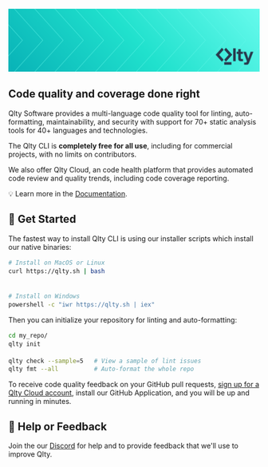 ![Header](header.png?raw=true)

## Code quality and coverage done right

Qlty Software provides a multi-language code quality tool for linting, auto-formatting, maintainability, and security with support for 70+ static analysis tools for 40+ languages and technologies.

The Qlty CLI is **completely free for all use**, including for commercial projects, with no limits on contributors.

We also offer Qlty Cloud, an code health platform that provides automated code review and quality trends, including code coverage reporting.

💡 Learn more in the [Documentation](https://docs.qlty.sh/).

## 🚀 Get Started

The fastest way to install Qlty CLI is using our installer scripts which install our native binaries:

```bash
# Install on MacOS or Linux
curl https://qlty.sh | bash 


# Install on Windows
powershell -c "iwr https://qlty.sh | iex"
```

Then you can initialize your repository for linting and auto-formatting:

```bash
cd my_repo/
qlty init

qlty check --sample=5   # View a sample of lint issues
qlty fmt --all          # Auto-format the whole repo
```

To receive code quality feedback on your GitHub pull requests, [sign up for a Qlty Cloud account](https://qlty.sh), install our GitHub Application, and you will be up and running in minutes.

## 🛟 Help or Feedback

Join the our [Discord](https://qlty.sh/discord) for help and to provide feedback that we'll use to improve Qlty.
